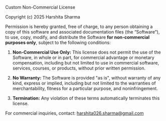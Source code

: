 Custom Non-Commercial License

Copyright (c) 2025 Harshita Sharma

Permission is hereby granted, free of charge, to any person obtaining a copy of this software and associated documentation files (the “Software”), to use, copy, modify, and distribute the Software **for non-commercial purposes only**, subject to the following conditions:

1. **Non-Commercial Use Only:** This license does not permit the use of the Software, in whole or in part, for commercial advantage or monetary compensation, including but not limited to use in commercial software, services, courses, or products, without prior written permission.

2. **No Warranty:** The Software is provided "as is", without warranty of any kind, express or implied, including but not limited to the warranties of merchantability, fitness for a particular purpose, and noninfringement.

3. **Termination:** Any violation of these terms automatically terminates this license.

For commercial inquiries, contact: harshita026.sharma@gmail.com